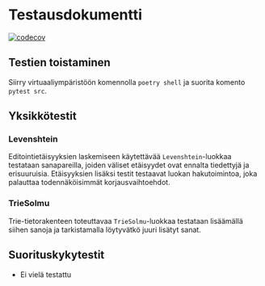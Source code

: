 # Testausdokumentti

[![codecov](https://codecov.io/gh/tommijuslin/tiralabra/branch/main/graph/badge.svg?token=SNMHAHCGNT)](https://codecov.io/gh/tommijuslin/tiralabra)

## Testien toistaminen

Siirry virtuaaliympäristöön komennolla `poetry shell` ja suorita komento `pytest src`.

## Yksikkötestit

### Levenshtein

Editointietäisyyksien laskemiseen käytettävää `Levenshtein`-luokkaa testataan sanapareilla, joiden väliset etäisyydet ovat ennalta tiedettyjä ja erisuuruisia. Etäisyyksien lisäksi testit testaavat luokan hakutoimintoa, joka palauttaa todennäköisimmät korjausvaihtoehdot.

### TrieSolmu

Trie-tietorakenteen toteuttavaa `TrieSolmu`-luokkaa testataan lisäämällä siihen sanoja ja tarkistamalla löytyvätkö juuri lisätyt sanat.

## Suorituskykytestit

- Ei vielä testattu
